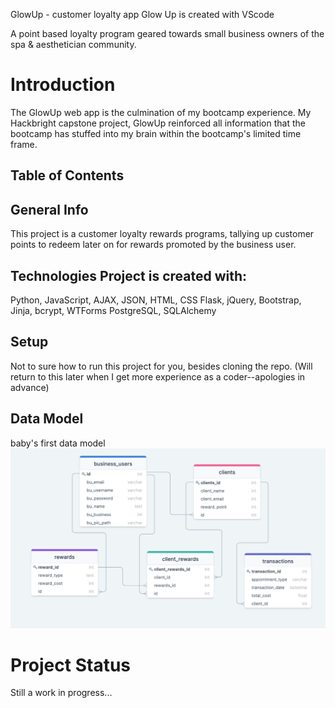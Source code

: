 GlowUp - customer loyalty app
Glow Up is created with VScode

A point based loyalty program geared towards small business owners of the spa & aesthetician community.

# Introduction 
The GlowUp web app is the culmination of my bootcamp experience. My Hackbright capstone project, GlowUp reinforced all information that the bootcamp has stuffed into my brain within the bootcamp's limited time frame.

## Table of Contents

## General Info 
This project is a customer loyalty rewards programs, tallying up customer points to redeem later on for rewards promoted by the business user.

## Technologies Project is created with: 
Python, JavaScript, AJAX, JSON, HTML, CSS Flask, jQuery, Bootstrap, Jinja, bcrypt, WTForms PostgreSQL, SQLAlchemy

## Setup 
Not to sure how to run this project for you, besides cloning the repo. (Will return to this later when I get more experience as a coder--apologies in advance)

## Data Model 
baby's first data model
![data_model_loyalty](/static/img/data_model.png)

# Project Status 
Still a work in progress...